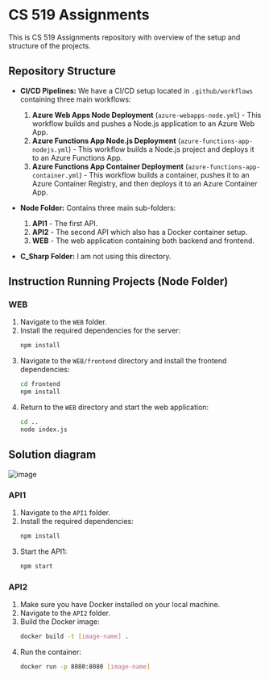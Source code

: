 # CS 519 Assignments

This is CS 519 Assignments repository with overview of the setup and structure of the projects.

## Repository Structure

- **CI/CD Pipelines:** We have a CI/CD setup located in `.github/workflows` containing three main workflows:
  1. **Azure Web Apps Node Deployment** (`azure-webapps-node.yml`) - This workflow builds and pushes a Node.js application to an Azure Web App.
  2. **Azure Functions App Node.js Deployment** (`azure-functions-app-nodejs.yml`) - This workflow builds a Node.js project and deploys it to an Azure Functions App.
  3. **Azure Functions App Container Deployment** (`azure-functions-app-container.yml`) - This workflow builds a container, pushes it to an Azure Container Registry, and then deploys it to an Azure Container App.
  
- **Node Folder:** Contains three main sub-folders:
  1. **API1** - The first API.
  2. **API2** - The second API which also has a Docker container setup.
  3. **WEB** - The web application containing both backend and frontend.

- **C_Sharp Folder:** I am not using this directory.

## Instruction Running Projects (Node Folder)

### WEB

1. Navigate to the `WEB` folder.
2. Install the required dependencies for the server:
   ```bash
   npm install
   ```
3. Navigate to the `WEB/frontend` directory and install the frontend dependencies:
   ```bash
   cd frontend
   npm install
   ```
4. Return to the `WEB` directory and start the web application:
   ```bash
   cd ..
   node index.js
   ```
   
## Solution diagram
![image](https://github.com/spark-classes/assignment-1-jasonoh1998/assets/92873161/b0d35690-197d-4f14-a764-70c7cffb6a18)

### API1

1. Navigate to the `API1` folder.
2. Install the required dependencies:
   ```bash
   npm install
   ```
3. Start the API1:
   ```bash
   npm start
   ```

### API2

1. Make sure you have Docker installed on your local machine.
2. Navigate to the `API2` folder.
3. Build the Docker image:
   ```bash
   docker build -t [image-name] .
   ```
4. Run the container:
   ```bash
   docker run -p 8080:8080 [image-name]
   ```
